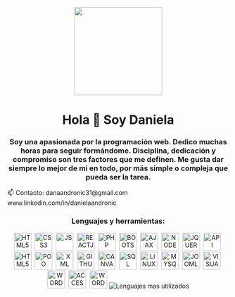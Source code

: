 <div id="header" align="center">
    <img src="https://media.giphy.com/media/CuuSHzuc0O166MRfjt/giphy.gif" width="200">
    <h1 align="center"> Hola 👋 Soy Daniela</h1>
    <h3>Soy una apasionada por la programación web. Dedico muchas horas para seguir formándome. 
        Disciplina, dedicación y compromiso son tres factores que me definen. 
        Me gusta dar siempre lo mejor de mi en todo, por más simple o compleja que pueda ser la tarea.
    </h3>
</div>
     📫 Contacto: danaandronic31@gmail.com
     </br>
                   www.linkedin.com/in/danielaandronic
    <div align="center">
        <h3>Lenguajes y herramientas:</h3>
        <img src="https://img1.freepng.es/20180320/svw/kisspng-html-web-design-scalable-vector-graphics-world-wid-html5-icon-hd-5ab0c85bded183.9685825515215350679127.jpg"  
        title="HTML5" alt="HTML5" width="40" height="40">&nbsp;
        <img src="https://cdn.icon-icons.com/icons2/2415/PNG/512/css_original_wordmark_logo_icon_146576.png" 
        title="CSS3" alt="CSS3" width="40" height="40">&nbsp;
        <img src="https://img2.freepng.es/20180716/gyy/kisspng-javascript-computer-icons-software-developer-casca-javascript-logo-5b4ca5d6055ec0.625573901531749846022.jpg" 
        title="JS" alt="JS" width="40" height="40">&nbsp;
        <img src="https://img2.freepng.es/20180410/dbq/kisspng-react-javascript-responsive-web-design-github-angu-github-5accac24ced243.4761515415233628528472.jpg" 
        title="REACTJS" alt="REACTJS" width="40" height="40">&nbsp;
        <img src="https://img2.freepng.es/20180904/xhu/kisspng-logo-image-computer-icons-php-portable-network-gra-william-davies-meng-mongodb-5b8e9698822d99.0636011515360713205332.jpg" 
        title="PHP" alt="PHP" width="40" height="40">&nbsp;
        <img src="https://getbootstrap.com/docs/5.2/assets/brand/bootstrap-logo-shadow.png" 
        title="BOOTSTRAP" alt="BOOTSTRAP" width="40" height="40">&nbsp;
        <img src="https://coregenicsoftwares.com/wp-content/uploads/2022/01/pngkit_ajax-logo-png_3783642.png" 
        title="AJAX" alt="AJAX" width="40" height="40">&nbsp;
        <img src="https://img2.freepng.es/20180425/jrw/kisspng-node-js-javascript-web-application-express-js-comp-5ae0f84e2a4242.1423638015246930701731.jpg" 
        title="NODEJS" alt="NODEJS" width="40" height="40">&nbsp;
        <img src="https://img1.freepng.es/20180828/wy/kisspng-1st-century-logo-brand-electric-motor-duoweb-5b85a15fbc9422.4421275015354842557724.jpg" 
        title="JQUERY" alt="JQUERY" width="40" height="40">&nbsp;
        <img src="https://img2.freepng.es/20180618/avk/kisspng-computer-icons-api-5b279e6bb53105.6204844815293231157422.jpg" 
        title="API" alt="API" width="40" height="40">&nbsp;
        <img src="https://img2.freepng.es/20190517/zhi/kisspng-asp-net-mvc-php-computer-software-spring-framework-5cde58c5037fb0.8087295015580755890143.jpg" 
        title="MVC" alt="HTML5" width="MVC" height="40">&nbsp;
        <img src="https://compu2poo.files.wordpress.com/2013/12/imag-prog-poo1.jpg" 
        title="POO" alt="POO" width="40" height="40">&nbsp;
        <img src="https://icons-for-free.com/download-icon-file+xml+icon-1320183613266774856_512.png" 
        title="XML" alt="XML" width="40" height="40">&nbsp;
        <img src="https://1000marcas.net/wp-content/uploads/2020/02/GitHub-logo-1.jpg" 
        title="GITHUB" alt="GITHUB" width="40" height="40">&nbsp;
        <img src="https://www.viajandosimple.com/wp-content/uploads/2022/04/Canva-Nuevo-Logotipo-650x366-1.jpg" 
        title="CANVA" alt="CANVA" width="40" height="40">&nbsp;
        <img src="https://img2.freepng.es/20190610/gou/kisspng-microsoft-azure-sql-database-microsoft-azure-sql-d-postani-spletni-razvijalec-izberite-svojo-uno-5cfe7bd5b6e377.6992930615601817177491.jpg" 
        title="SQL" alt="SQL" width="40" height="40">&nbsp;
        <img src="https://logos-marcas.com/wp-content/uploads/2020/09/Linux-Emblema.png" 
        title="LINUX" alt="LINUX" width="40" height="40">&nbsp;
        <img src="https://icon-library.com/images/mysql-icon/mysql-icon-9.jpg" 
        title="MYSQL" alt="MYSQL" width="40" height="40">&nbsp;
        <img src="https://es.seaicons.com/wp-content/uploads/2016/03/joomla-icon.png" 
        title="JOOMLA" alt="JOOMLA" width="40" height="40">&nbsp;
        <img src="https://e7.pngegg.com/pngimages/910/226/png-clipart-visual-studio-2010-developpez-pour-le-web-avec-c-4-framework-entity-4-asp-net-4-silverlight-4-et-wcf-ria-services-logo-visual-basic-microsoft-visual-studio-visual-programming.png" 
        title="VISUAL STUDIO" alt="VISUAL STUDIO" width="40" height="40">&nbsp;
        <img src="https://cdn.icon-icons.com/icons2/836/PNG/512/Wordpress_icon-icons.com_66780.png" 
        title="WORDPRESS" alt="WORDPRESS" width="40" height="40">&nbsp;
        <img src="https://upload.wikimedia.org/wikipedia/commons/thumb/f/f1/Microsoft_Office_Access_%282019-present%29.svg/800px-Microsoft_Office_Access_%282019-present%29.svg.png" 
        title="ACCESS" alt="ACCESS" width="40" height="40">&nbsp;
        <img src="https://www.rpbgeducation.online/wp-content/uploads/2018/06/Word-icon.png" 
        title="WORD" alt="WORD" width="40" height="40">
    <img src="[![Top Langs](https://github-readme-stats.vercel.app/api/top-langs/?username=NDisponible&layout=compact)](https://github.com/anuraghazra/github-readme-stats)" alt="Lenguajes mas utilizados">
    </div>
